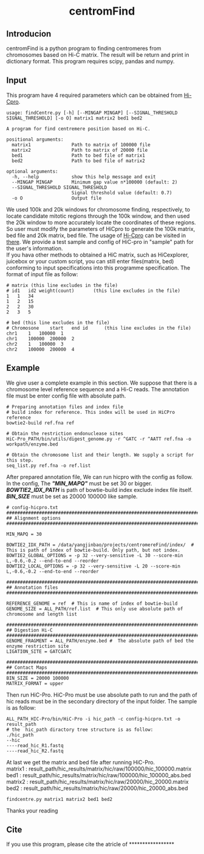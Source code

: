 # <center>centromFind</center>
## Introducion
centromFind is a python program to finding centromeres from chromosomes based on Hi-C matrix. The result will be return and print in dictionary format. This program requires scipy, pandas and numpy.  

## Input
This program have 4 required parameters which can be obtained from [Hi-Cpro](https://github.com/nservant/HiC-Pro.git).  

```
usage: findCentre.py [-h] [--MINGAP MINGAP] [--SIGNAL_THRESHOLD SIGNAL_THRESHOLD] [-o O] matrix1 matrix2 bed1 bed2

A program for find centremere position based on Hi-C.

positional arguments:
  matrix1               Path to matrix of 100000 file
  matrix2               Path to matrix of 20000 file
  bed1                  Path to bed file of matrix1
  bed2                  Path to bed file of matrix2

optional arguments:
  -h, --help            show this help message and exit
  --MINGAP MINGAP       Minimum gap value n*100000 (default: 2)
  --SIGNAL_THRESHOLD SIGNAL_THRESHOLD
                        Signal threshold value (default: 0.7)
  -o O                  Output file
```  
We used 100k and 20k windows for chromosome finding, respectively, to locate candidate mitotic regions through the 100k window, and then used the 20k window to more accurately locate the coordinates of these regions. So user must modify the parameters of HiCpro to generate the 100k matrix, bed file and 20k matrix, bed file. The usage of [Hi-Cpro](https://github.com/nservant/HiC-Pro.git) can be visited in [there](https://github.com/nservant/HiC-Pro.git). We provide a test sample and config of HiC-pro in "sample" path for the user's information.  
If you hava other methods to obtained a HiC matrix, such as HiCexplorer, juicebox or your custom script,  you can still enter files(matrix, bed) conforming to input specifications into this programme specification. The format of input file as follow:  

```  
# matrix (this line excludes in the file)
# id1   id2 weight(count)       (this line excludes in the file)
1   1   34
1   2   15
2   2   30
2   3   5

# bed (this line excludes in the file)
# Chromosone    start   end id      (this line excludes in the file)
chr1    1   100000  1
chr1    100000  200000  2
chr2    1   100000  3
chr2    100000  200000  4
``` 

## Example  
We give user a complete example in this section. We suppose that there is a chromosome level reference sequence and a Hi-C reads. The annotation file  must be enter config file with absolute path.  

```  
# Preparing annotation files and index file
# build index for reference. This index will be used in HiCPro reference
bowtie2-build ref.fna ref  

# Obtain the restriction endonuclease sites
HiC-Pro_PATH/bin/utils/digest_genome.py -r ^GATC -r ^AATT ref.fna -o workpath/enzyme.bed 

# Obtain the chromosome list and their length. We supply a script for this step.
seq_list.py ref.fna -o ref.list

```

After prepared annotation file, We can run hicpro with the config as follow. In the config, The ***"MIN_MAPQ"*** must be set 30 or bigger. ***BOWTIE2_IDX_PATH*** is path of bowtie-build index exclude index file itself. ***BIN_SIZE*** must be set as 20000 100000 like sample. 
```
# config-hicpro.txt
#######################################################################
## Alignment options
#######################################################################

MIN_MAPQ = 30

BOWTIE2_IDX_PATH = /data/yangjinbao/projects/centromereFind/index/  # This is path of index of bowtie-build. Only path, but not index.
BOWTIE2_GLOBAL_OPTIONS = -p 32 --very-sensitive -L 30 --score-min L,-0.6,-0.2 --end-to-end --reorder
BOWTIE2_LOCAL_OPTIONS = -p 32 --very-sensitive -L 20 --score-min L,-0.6,-0.2 --end-to-end --reorder

#######################################################################
## Annotation files
#######################################################################

REFERENCE_GENOME = ref  # This is name of index of bowtie-build 
GENOME_SIZE = ALL_PATH/ref.list  # This only use absolute path of chromosome and length list

#######################################################################
## Digestion Hi-C                                                                                                       #######################################################################
GENOME_FRAGMENT = ALL_PATH/enzyme.bed #  The absolute path of bed the enzyme restriction site
LIGATION_SITE = GATCGATC  

#######################################################################                                                 
## Contact Maps                                                                                                         #######################################################################
BIN_SIZE = 20000 100000
MATRIX_FORMAT = upper
```

Then run HiC-Pro. HiC-Pro must be use absolute path to run and the path of hic 
reads must be in the secondary directory of the input folder. The sample is as follow:  

```
ALL_PATH_HIC-Pro/bin/HiC-Pro -i hic_path -c config-hicpro.txt -o result_path 
# the  hic_path diractory tree structure is as follow:
./hic_path
--hic
----read_hic_R1.fastq
----read_hic_R2.fastq
```

At last we get the matrix and bed file after running HiC-Pro.  
matrix1 : result_path/hic_results/matrix/hic/raw/100000/hic_100000.matrix  
bed1 : result_path/hic_results/matrix/hic/raw/100000/hic_100000_abs.bed  
matrix2 : result_path/hic_results/matrix/hic/raw/20000/hic_20000.matrix  
bed2 : result_path/hic_results/matrix/hic/raw/20000/hic_20000_abs.bed  

```
findcentre.py matrix1 matrix2 bed1 bed2
```

Thanks your reading

## Cite
If you use this program, please cite the atricle of *****************